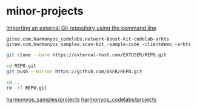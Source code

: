 # minor-projects



[Importing an external Git repository using the command line](https://docs.github.com/en/migrations/importing-source-code/using-the-command-line-to-import-source-code/importing-an-external-git-repository-using-the-command-line) 

```
gitee.com,harmonyos_codelabs,network-boost-kit-codelab-arkts
gitee.com,harmonyos_samples,scan-kit_-sample-code_-clientdemo_-arkts
```

```bash
git clone --bare https://external-host.com/EXTUSER/REPO.git
```

```bash
cd REPO.git
git push --mirror https://github.com/USER/REPO.git
```

```bash
cd ..
rm -rf REPO.git
```


[harmonyos_samples/projects](https://gitee.com/organizations/harmonyos_samples/projects)
[harmonyos_codelabs/projects](https://gitee.com/organizations/harmonyos_codelabs/projects)